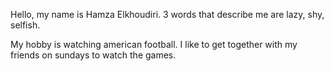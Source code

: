 Hello, my name is Hamza Elkhoudiri. 
3 words that describe me are lazy, shy, selfish.

My hobby is watching american football. I like to get together with my friends on sundays to watch the games.  
